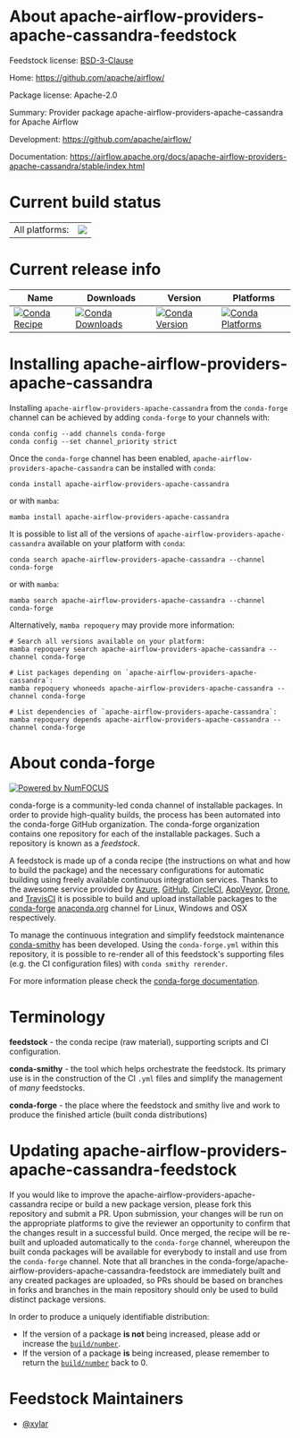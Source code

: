 About apache-airflow-providers-apache-cassandra-feedstock
=========================================================

Feedstock license: [BSD-3-Clause](https://github.com/conda-forge/apache-airflow-providers-apache-cassandra-feedstock/blob/main/LICENSE.txt)

Home: https://github.com/apache/airflow/

Package license: Apache-2.0

Summary: Provider package apache-airflow-providers-apache-cassandra for Apache Airflow

Development: https://github.com/apache/airflow/

Documentation: https://airflow.apache.org/docs/apache-airflow-providers-apache-cassandra/stable/index.html

Current build status
====================


<table><tr><td>All platforms:</td>
    <td>
      <a href="https://dev.azure.com/conda-forge/feedstock-builds/_build/latest?definitionId=11907&branchName=main">
        <img src="https://dev.azure.com/conda-forge/feedstock-builds/_apis/build/status/apache-airflow-providers-apache-cassandra-feedstock?branchName=main">
      </a>
    </td>
  </tr>
</table>

Current release info
====================

| Name | Downloads | Version | Platforms |
| --- | --- | --- | --- |
| [![Conda Recipe](https://img.shields.io/badge/recipe-apache--airflow--providers--apache--cassandra-green.svg)](https://anaconda.org/conda-forge/apache-airflow-providers-apache-cassandra) | [![Conda Downloads](https://img.shields.io/conda/dn/conda-forge/apache-airflow-providers-apache-cassandra.svg)](https://anaconda.org/conda-forge/apache-airflow-providers-apache-cassandra) | [![Conda Version](https://img.shields.io/conda/vn/conda-forge/apache-airflow-providers-apache-cassandra.svg)](https://anaconda.org/conda-forge/apache-airflow-providers-apache-cassandra) | [![Conda Platforms](https://img.shields.io/conda/pn/conda-forge/apache-airflow-providers-apache-cassandra.svg)](https://anaconda.org/conda-forge/apache-airflow-providers-apache-cassandra) |

Installing apache-airflow-providers-apache-cassandra
====================================================

Installing `apache-airflow-providers-apache-cassandra` from the `conda-forge` channel can be achieved by adding `conda-forge` to your channels with:

```
conda config --add channels conda-forge
conda config --set channel_priority strict
```

Once the `conda-forge` channel has been enabled, `apache-airflow-providers-apache-cassandra` can be installed with `conda`:

```
conda install apache-airflow-providers-apache-cassandra
```

or with `mamba`:

```
mamba install apache-airflow-providers-apache-cassandra
```

It is possible to list all of the versions of `apache-airflow-providers-apache-cassandra` available on your platform with `conda`:

```
conda search apache-airflow-providers-apache-cassandra --channel conda-forge
```

or with `mamba`:

```
mamba search apache-airflow-providers-apache-cassandra --channel conda-forge
```

Alternatively, `mamba repoquery` may provide more information:

```
# Search all versions available on your platform:
mamba repoquery search apache-airflow-providers-apache-cassandra --channel conda-forge

# List packages depending on `apache-airflow-providers-apache-cassandra`:
mamba repoquery whoneeds apache-airflow-providers-apache-cassandra --channel conda-forge

# List dependencies of `apache-airflow-providers-apache-cassandra`:
mamba repoquery depends apache-airflow-providers-apache-cassandra --channel conda-forge
```


About conda-forge
=================

[![Powered by
NumFOCUS](https://img.shields.io/badge/powered%20by-NumFOCUS-orange.svg?style=flat&colorA=E1523D&colorB=007D8A)](https://numfocus.org)

conda-forge is a community-led conda channel of installable packages.
In order to provide high-quality builds, the process has been automated into the
conda-forge GitHub organization. The conda-forge organization contains one repository
for each of the installable packages. Such a repository is known as a *feedstock*.

A feedstock is made up of a conda recipe (the instructions on what and how to build
the package) and the necessary configurations for automatic building using freely
available continuous integration services. Thanks to the awesome service provided by
[Azure](https://azure.microsoft.com/en-us/services/devops/), [GitHub](https://github.com/),
[CircleCI](https://circleci.com/), [AppVeyor](https://www.appveyor.com/),
[Drone](https://cloud.drone.io/welcome), and [TravisCI](https://travis-ci.com/)
it is possible to build and upload installable packages to the
[conda-forge](https://anaconda.org/conda-forge) [anaconda.org](https://anaconda.org/)
channel for Linux, Windows and OSX respectively.

To manage the continuous integration and simplify feedstock maintenance
[conda-smithy](https://github.com/conda-forge/conda-smithy) has been developed.
Using the ``conda-forge.yml`` within this repository, it is possible to re-render all of
this feedstock's supporting files (e.g. the CI configuration files) with ``conda smithy rerender``.

For more information please check the [conda-forge documentation](https://conda-forge.org/docs/).

Terminology
===========

**feedstock** - the conda recipe (raw material), supporting scripts and CI configuration.

**conda-smithy** - the tool which helps orchestrate the feedstock.
                   Its primary use is in the construction of the CI ``.yml`` files
                   and simplify the management of *many* feedstocks.

**conda-forge** - the place where the feedstock and smithy live and work to
                  produce the finished article (built conda distributions)


Updating apache-airflow-providers-apache-cassandra-feedstock
============================================================

If you would like to improve the apache-airflow-providers-apache-cassandra recipe or build a new
package version, please fork this repository and submit a PR. Upon submission,
your changes will be run on the appropriate platforms to give the reviewer an
opportunity to confirm that the changes result in a successful build. Once
merged, the recipe will be re-built and uploaded automatically to the
`conda-forge` channel, whereupon the built conda packages will be available for
everybody to install and use from the `conda-forge` channel.
Note that all branches in the conda-forge/apache-airflow-providers-apache-cassandra-feedstock are
immediately built and any created packages are uploaded, so PRs should be based
on branches in forks and branches in the main repository should only be used to
build distinct package versions.

In order to produce a uniquely identifiable distribution:
 * If the version of a package **is not** being increased, please add or increase
   the [``build/number``](https://docs.conda.io/projects/conda-build/en/latest/resources/define-metadata.html#build-number-and-string).
 * If the version of a package **is** being increased, please remember to return
   the [``build/number``](https://docs.conda.io/projects/conda-build/en/latest/resources/define-metadata.html#build-number-and-string)
   back to 0.

Feedstock Maintainers
=====================

* [@xylar](https://github.com/xylar/)

